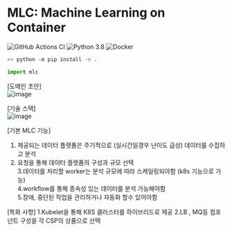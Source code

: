 # MLC: Machine Learning on Container
![GitHub Actions CI](https://github.com/rapsealk/mlc/workflows/Lint/badge.svg)
![Python 3.8](https://img.shields.io/badge/Python-3.8-blue.svg?logo=python)
![Docker](https://img.shields.io/badge/Docker-Runtime-blue.svg?logo=docker)

```bash
>> python -m pip install -e .
```
```python
import mlc
```
[도메인 초안]  
![image](https://user-images.githubusercontent.com/26168539/143554134-9831732d-4641-4f47-aadb-613626e13d90.png)  


[기술 스택]  
![image](https://user-images.githubusercontent.com/26168539/143553884-870b81eb-0c58-414d-9708-fec507272f79.png)  
 

[기본 MLC 기능]  

1. 제공되는 데이터 플랫폼은 주기적으로 (실시간일경우 난이도 급상) 데이터를 수집하고 분석  
2. 요청을 통해 데이터 플랫폼의 구성과 규모 선택  
3.데이터를 처리할 worker는 분석 규모에 따라 스케일링되야함 (k8s 기능으로 가능)  
4.workflow를 통해 종속성 있는 데이터를 분석 가능해야함  
5.장애, 중단된 작업을 관리하거나 자동화 할수 있어야함  


[특화 사항]
1.Kubelet을 통해 K8S 클러스터를 하이브리드로 제공
2.LB , MQ등 컴포넌트 구성을 각 CSP의 상품으로 선택 
